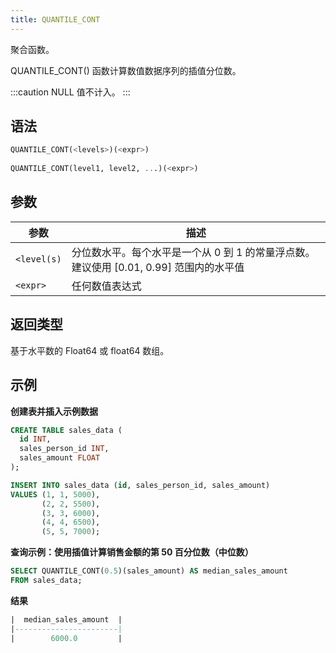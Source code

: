 ```yaml
---
title: QUANTILE_CONT
---
```


聚合函数。

QUANTILE_CONT() 函数计算数值数据序列的插值分位数。

:::caution
NULL 值不计入。
:::

## 语法

```sql
QUANTILE_CONT(<levels>)(<expr>)
    
QUANTILE_CONT(level1, level2, ...)(<expr>)
```

## 参数

| 参数        | 描述                                                                                      |
|-------------|------------------------------------------------------------------------------------------|
| `<level(s)` | 分位数水平。每个水平是一个从 0 到 1 的常量浮点数。建议使用 [0.01, 0.99] 范围内的水平值   |
| `<expr>`    | 任何数值表达式                                                                            |

## 返回类型

基于水平数的 Float64 或 float64 数组。

## 示例

**创建表并插入示例数据**
```sql
CREATE TABLE sales_data (
  id INT,
  sales_person_id INT,
  sales_amount FLOAT
);

INSERT INTO sales_data (id, sales_person_id, sales_amount)
VALUES (1, 1, 5000),
       (2, 2, 5500),
       (3, 3, 6000),
       (4, 4, 6500),
       (5, 5, 7000);
```

**查询示例：使用插值计算销售金额的第 50 百分位数（中位数）**
```sql
SELECT QUANTILE_CONT(0.5)(sales_amount) AS median_sales_amount
FROM sales_data;
```

**结果**
```sql
|  median_sales_amount  |
|-----------------------|
|        6000.0         |
```